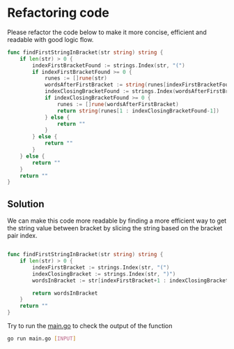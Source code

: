 # Refactoring code

Please refactor the code below to make it more concise, efficient and readable with good logic flow.

```go
func findFirstStringInBracket(str string) string {
	if len(str) > 0 {
		indexFirstBracketFound := strings.Index(str, "(")
		if indexFirstBracketFound >= 0 {
			runes := []rune(str)
			wordsAfterFirstBracket := string(runes[indexFirstBracketFound:len(str)])
			indexClosingBracketFound := strings.Index(wordsAfterFirstBracket, ")")
			if indexClosingBracketFound >= 0 {
				runes := []rune(wordsAfterFirstBracket)
				return string(runes[1 : indexClosingBracketFound-1])
			} else {
				return ""
			}
		} else {
			return ""
		}
	} else {
		return ""
	}
	return ""
}
```

## Solution

We can make this code more readable by finding a more efficient way to get the string value between bracket by slicing the string based on the bracket pair index.

```go

func findFirstStringInBracket(str string) string {
	if len(str) > 0 {
		indexFirstBracket := strings.Index(str, "(")
		indexClosingBracket := strings.Index(str, ")")
		wordsInBracket := str[indexFirstBracket+1 : indexClosingBracket-1]

		return wordsInBracket
	}
	return ""
}

```

Try to run the [main.go](./main.go) to check the output of the function

```bash
go run main.go [INPUT]
```
